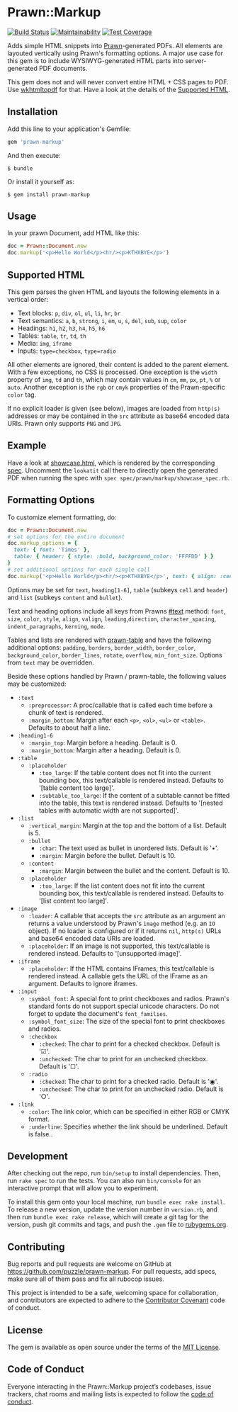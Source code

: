 # Prawn::Markup

[![Build Status](https://github.com/puzzle/prawn-markup/actions/workflows/build.yml/badge.svg)](https://github.com/puzzle/prawn-markup/actions/workflows/build.yml)
[![Maintainability](https://api.codeclimate.com/v1/badges/52a462f9d65e33352d4e/maintainability)](https://codeclimate.com/github/puzzle/prawn-markup/maintainability)
[![Test Coverage](https://api.codeclimate.com/v1/badges/52a462f9d65e33352d4e/test_coverage)](https://codeclimate.com/github/puzzle/prawn-markup/test_coverage)

Adds simple HTML snippets into [Prawn](http://prawnpdf.org)-generated PDFs. All elements are layouted vertically using Prawn's formatting options. A major use case for this gem is to include WYSIWYG-generated HTML parts into server-generated PDF documents.

This gem does not and will never convert entire HTML + CSS pages to PDF. Use [wkhtmltopdf](https://wkhtmltopdf.org/) for that. Have a look at the details of the [Supported HTML](#supported-html).

## Installation

Add this line to your application's Gemfile:

```ruby
gem 'prawn-markup'
```

And then execute:

    $ bundle

Or install it yourself as:

    $ gem install prawn-markup

## Usage

In your prawn Document, add HTML like this:

```ruby
doc = Prawn::Document.new
doc.markup('<p>Hello World</p><hr/><p>KTHXBYE</p>')
```

## Supported HTML

This gem parses the given HTML and layouts the following elements in a vertical order:

- Text blocks: `p`, `div`, `ol`, `ul`, `li`, `hr`, `br`
- Text semantics: `a`, `b`, `strong`, `i`, `em`, `u`, `s`, `del`, `sub`, `sup`, `color`
- Headings: `h1`, `h2`, `h3`, `h4`, `h5`, `h6`
- Tables: `table`, `tr`, `td`, `th`
- Media: `img`, `iframe`
- Inputs: `type=checkbox`, `type=radio`

All other elements are ignored, their content is added to the parent element. With a few exceptions, no CSS is processed. One exception is the `width` property of `img`, `td` and `th`, which may contain values in `cm`, `mm`, `px`, `pt`, `%` or `auto`. Another exception is the `rgb` or `cmyk` properties of the Prawn-specific `color` tag.

If no explicit loader is given (see below), images are loaded from `http(s)` addresses or may be contained in the `src` attribute as base64 encoded data URIs. Prawn only supports `PNG` and `JPG`.

## Example

Have a look at [showcase.html](spec/fixtures/showcase.html), which is rendered by the corresponding [spec](spec/prawn/markup/showcase_spec.rb). Uncomment the `lookatit` call there to directly open the generated PDF when running the spec with `spec spec/prawn/markup/showcase_spec.rb`.

## Formatting Options

To customize element formatting, do:

```ruby
doc = Prawn::Document.new
# set options for the entire document
doc.markup_options = {
  text: { font: 'Times' },
  table: { header: { style: :bold, background_color: 'FFFFDD' } }
}
# set additional options for each single call
doc.markup('<p>Hello World</p><hr/><p>KTHXBYE</p>', text: { align: :center })
```

Options may be set for `text`, `heading[1-6]`, `table` (subkeys `cell` and `header`) and `list` (subkeys `content` and `bullet`).

Text and heading options include all keys from Prawns [#text](http://prawnpdf.org/api-docs/2.0/Prawn/Text.html#text-instance_method) method: `font`, `size`, `color`, `style`, `align`, `valign`, `leading`,`direction`, `character_spacing`, `indent_paragraphs`, `kerning`, `mode`.

Tables and lists are rendered with [prawn-table](https://github.com/prawnpdf/prawn-table) and have the following additional options: `padding`, `borders`, `border_width`, `border_color`, `background_color`, `border_lines`, `rotate`, `overflow`, `min_font_size`. Options from `text` may be overridden.

Beside these options handled by Prawn / prawn-table, the following values may be customized:

- `:text`
  - `:preprocessor`: A proc/callable that is called each time before a chunk of text is rendered.
  - `:margin_bottom`: Margin after each `<p>`, `<ol>`, `<ul>` or `<table>`. Defaults to about half a line.
- `:heading1-6`
  - `:margin_top`: Margin before a heading. Default is 0.
  - `:margin_bottom`: Margin after a heading. Default is 0.
- `:table`
  - `:placeholder`
    - `:too_large`: If the table content does not fit into the current bounding box, this text/callable is rendered instead. Defaults to '[table content too large]'.
    - `:subtable_too_large`: If the content of a subtable cannot be fitted into the table, this text is rendered instead. Defaults to '[nested tables with automatic width are not supported]'.
- `:list`
  - `:vertical_margin`: Margin at the top and the bottom of a list. Default is 5.
  - `:bullet`
    - `:char`: The text used as bullet in unordered lists. Default is '•'.
    - `:margin`: Margin before the bullet. Default is 10.
  - `:content`
    - `:margin`: Margin between the bullet and the content. Default is 10.
  - `:placeholder`
    - `:too_large`: If the list content does not fit into the current bounding box, this text/callable is rendered instead. Defaults to '[list content too large]'.
- `:image`
  - `:loader`: A callable that accepts the `src` attribute as an argument an returns a value understood by Prawn's `image` method (e.g. an `IO` object). If no loader is configured or if it returns `nil`, `http(s)` URLs and base64 encoded data URIs are loaded.
  - `:placeholder`: If an image is not supported, this text/callable is rendered instead. Defaults to '[unsupported image]'.
- `:iframe`
  - `:placeholder`: If the HTML contains IFrames, this text/callable is rendered instead.
    A callable gets the URL of the IFrame as an argument. Defaults to ignore iframes.
- `:input`
  - `:symbol_font`: A special font to print checkboxes and radios. Prawn's standard fonts do not support special unicode characters. Do not forget to update the document's `font_families`.
  - `:symbol_font_size`: The size of the special font to print checkboxes and radios.
  - `:checkbox`
    - `:checked`: The char to print for a checked checkbox. Default is '☑'.
    - `:unchecked`: The char to print for an unchecked checkbox. Default is '☐'.
  - `:radio`
    - `:checked`: The char to print for a checked radio. Default is '◉'.
    - `:unchecked`: The char to print for an unchecked radio. Default is '○'.
- `:link`
  - `:color`: The link color, which can be specified in either RGB or CMYK format.
  - `:underline`: Specifies whether the link should be underlined. Default is false..

## Development

After checking out the repo, run `bin/setup` to install dependencies. Then, run `rake spec` to run the tests. You can also run `bin/console` for an interactive prompt that will allow you to experiment.

To install this gem onto your local machine, run `bundle exec rake install`. To release a new version, update the version number in `version.rb`, and then run `bundle exec rake release`, which will create a git tag for the version, push git commits and tags, and push the `.gem` file to [rubygems.org](https://rubygems.org).

## Contributing

Bug reports and pull requests are welcome on GitHub at https://github.com/puzzle/prawn-markup. For pull requests, add specs, make sure all of them pass and fix all rubocop issues.

This project is intended to be a safe, welcoming space for collaboration, and contributors are expected to adhere to the [Contributor Covenant](http://contributor-covenant.org) code of conduct.

## License

The gem is available as open source under the terms of the [MIT License](https://opensource.org/licenses/MIT).

## Code of Conduct

Everyone interacting in the Prawn::Markup project’s codebases, issue trackers, chat rooms and mailing lists is expected to follow the [code of conduct](https://github.com/puzzle/prawn-markup/blob/main/CODE_OF_CONDUCT.md).
